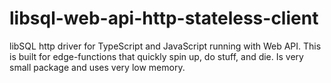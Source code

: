 # libsql-web-api-http-stateless-client
libSQL http driver for TypeScript and JavaScript running with Web API.
This is built for edge-functions that quickly spin up, do stuff, and die.
Is very small package and uses very low memory.